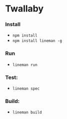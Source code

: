 # Twallaby

### Install
* `npm install`
* `npm install lineman -g`

### Run
* `lineman run`

### Test:
* `lineman spec`

### Build:
* `lineman build`
